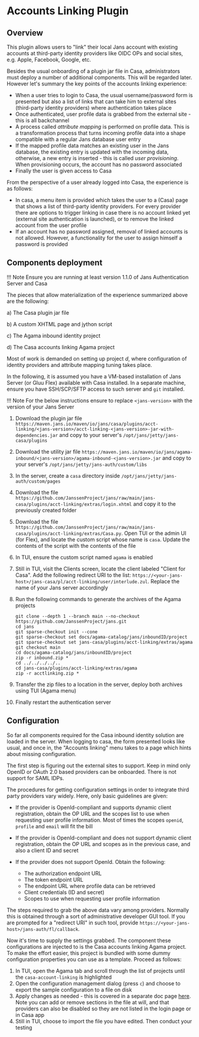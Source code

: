# Accounts Linking Plugin

## Overview

This plugin allows users to "link" their local Jans account with existing accounts at third-party identity providers like OIDC OPs and social sites, e.g. Apple, Facebook, Google, etc.

Besides the usual onboarding of a plugin jar file in Casa, administrators must deploy a number of additional components. This will be regarded later. However let's summary the key points of the accounts linking experience:

- When a user tries to login to Casa, the usual username/password form is presented but also a list of links that can take him to external sites (third-party identity providers) where authentication takes place
- Once authenticated, user profile data is grabbed from the external site - this is all backchannel
- A process called _attribute mapping_ is performed on profile data. This is a transformation process that turns incoming profile data into a shape compatible with a regular Jans database user entry
- If the mapped profile data matches an existing user in the Jans database, the existing entry is updated with the incoming data, otherwise, a new entry is inserted - this is called _user provisioning_. When provisioning occurs, the account has no password associated  
- Finally the user is given access to Casa

From the perspective of a user already logged into Casa, the experience is as follows:

- In casa, a menu item is provided which takes the user to a (Casa) page that shows a list of third-party identity providers. For every provider there are options to trigger linking in case there is no account linked yet (external site authentication is launched), or to remove the linked account from the user profile 
- If an account has no password assigned, removal of linked accounts is not allowed. However, a functionality for the user to assign himself a password is provided

## Components deployment

!!! Note
    Ensure you are running at least version 1.1.0 of Jans Authentication Server and Casa

The pieces that allow materialization of the experience summarized above are the following:

a) The Casa plugin jar file

b) A custom XHTML page and jython script

c) The Agama inbound identity project

d) The Casa accounts linking Agama project

Most of work is demanded on setting up project _d_, where configuration of identity providers and attribute mapping tuning takes place. 

In the following, it is assumed you have a VM-based installation of Jans Server (or Gluu Flex) available with Casa installed. In a separate machine, ensure you have SSH/SCP/SFTP access to such server and `git` installed. 

!!! Note
    For the below instructions ensure to replace `<jans-version>` with the version of your Jans Server

1. Download the plugin jar file `https://maven.jans.io/maven/io/jans/casa/plugins/acct-linking/<jans-version>/acct-linking-<jans-version>-jar-with-dependencies.jar` and copy to your server's `/opt/jans/jetty/jans-casa/plugins`

1. Download the utility jar file `https://maven.jans.io/maven/io/jans/agama-inbound/<jans-version>/agama-inbound-<jans-version>.jar` and copy to your server's `/opt/jans/jetty/jans-auth/custom/libs`

1. In the server, create a `casa` directory inside `/opt/jans/jetty/jans-auth/custom/pages`

1. Download the file `https://github.com/JanssenProject/jans/raw/main/jans-casa/plugins/acct-linking/extras/login.xhtml` and copy it to the previously created folder  

1. Download the file `https://github.com/JanssenProject/jans/raw/main/jans-casa/plugins/acct-linking/extras/Casa.py`. Open TUI or the admin UI (for Flex), and locate the custom script whose name is `casa`. Update the contents of the script with the contents of the file 

1. In TUI, ensure the custom script named `agama` is enabled

1. Still in TUI, visit the Clients screen, locate the client labeled "Client for Casa". Add the following redirect URI to the list: `https://<your-jans-host>/jans-casa/pl/acct-linking/user/interlude.zul`. Replace the name of your Jans server accordingly 

1. Run the following commands to generate the archives of the Agama projects
    
    ```
    git clone --depth 1 --branch main --no-checkout https://github.com/JanssenProject/jans.git
    cd jans
    git sparse-checkout init --cone
    git sparse-checkout set docs/agama-catalog/jans/inboundID/project
    git sparse-checkout set jans-casa/plugins/acct-linking/extras/agama
    git checkout main
    cd docs/agama-catalog/jans/inboundID/project
    zip -r inbound.zip *
    cd ../../../../..
    cd jans-casa/plugins/acct-linking/extras/agama
    zip -r acctlinking.zip *
    ```

1. Transfer the zip files to a location in the server, deploy both archives using TUI (Agama menu)

1. Finally restart the authentication server

## Configuration

So far all components required for the Casa inbound identity solution are loaded in the server. When logging to casa, the form presented looks like usual, and once in, the "Accounts linking" menu takes to a page which hints about missing configuration.  

The first step is figuring out the external sites to support. Keep in mind only OpenID or OAuth 2.0 based providers can be onboarded. There is not support for SAML IDPs.

The procedures for getting configuration settings in order to integrate third party providers vary widely. Here, only basic guidelines are given:

- If the provider is OpenId-compliant and supports dynamic client registration, obtain the OP URL and the scopes list to use when requesting user profile information. Most of times the scopes `openid`, `profile` and `email` will fit the bill 

- If the provider is OpenId-compliant and does not support dynamic client registration, obtain the OP URL and scopes as in the previous case, and also a client ID and secret

- If the provider does not support OpenId. Obtain the following:

    - The authorization endpoint URL
    - The token endpoint URL
    - The endpoint URL where profile data can be retrieved
    - Client credentials (ID and secret)
    - Scopes to use when requesting user profile information

The steps required to grab the above data vary among providers. Normally this is obtained through a sort of administrative developer GUI tool. If you are prompted for a "redirect URI" in such tool, provide `https://<your-jans-host>/jans-auth/fl/callback`.

Now it's time to supply the settings grabbed. The component these configurations are injected to is the Casa accounts linking Agama project. To make the effort easier, this project is bundled with some dummy configuration properties you can use as a template. Proceed as follows:

1. In TUI, open the Agama tab and scroll through the list of projects until the `casa-account-linking` is highlighted
1. Open the configuration management dialog (press `c`) and choose to export the sample configuration to a file on disk
1. Apply changes as needed - this is covered in a separate doc page [here](./accts-linking-agama.md). Note you can add or remove sections in the file at will, and that providers can also be disabled so they are not listed in the login page or in Casa app
1. Still in TUI, choose to import the file you have edited. Then conduct your testing
